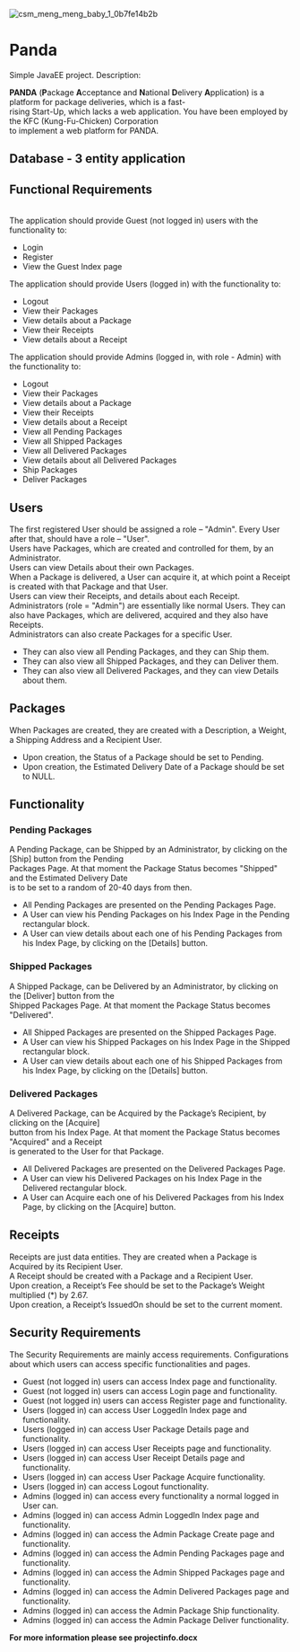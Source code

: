 ![csm_meng_meng_baby_1_0b7fe14b2b](https://user-images.githubusercontent.com/33524282/53733800-d024ea80-3e8a-11e9-8a25-7d27f72c5198.jpg)

# Panda
Simple JavaEE project. Description:

<b>PANDA</b> (<b>P</b>ackage <b>A</b>cceptance and <b>N</b>ational <b>D</b>elivery <b>A</b>pplication) is a platform for package deliveries, which is a fast-<br>
rising Start-Up, which lacks a web application. You have been employed by the KFC (Kung-Fu-Chicken) Corporation<br>
 to implement a web platform for PANDA. <br>
 
<h2>Database - 3 entity application</h2>
<h2>Functional Requirements</h2><br>
The application should provide Guest (not logged in) users with the functionality to:<br>
<ul>
<li>Login</li>
<li>Register</li>
<li>View the Guest Index page</li>
</ul>
The application should provide Users (logged in) with the functionality to:<br>
<ul>
<li>Logout</li>
<li>View their Packages</li>
<li>View details about a Package</li>
<li>View their Receipts</li>
<li>View details about a Receipt</li>
</ul>
The application should provide Admins (logged in, with role - Admin) with the functionality to:<br>
<ul>
<li>Logout</li>
<li>View their Packages</li>
<li>View details about a Package</li>
<li>View their Receipts</li>
<li>View details about a Receipt</li>
<li>View all Pending Packages</li>
<li>View all Shipped Packages</li>
<li>View all Delivered Packages</li>
<li>View details about all Delivered Packages</li>
<li>Ship Packages</li>
<li>Deliver Packages</li>
</ul>
<h2>Users</h2>
<p>The first registered User should be assigned a role – "Admin". Every User after that, should have a role – "User".<br>
Users have Packages, which are created and controlled for them, by an Administrator. <br>
Users can view Details about their own Packages. <br>
When a Package is delivered, a User can acquire it, at which point a Receipt is created with that Package and that User. <br>
Users can view their Receipts, and details about each Receipt.<br>
Administrators (role = "Admin") are essentially like normal Users. They can also have Packages, which are delivered, acquired and they also have Receipts.<br>
Administrators can also create Packages for a specific User. <br>
</p>
<ul>
<li>They can also view all Pending Packages, and they can Ship them.</li>
<li>They can also view all Shipped Packages, and they can Deliver them.</li>
<li>They can also view all Delivered Packages, and they can view Details about them.</li>
</ul>
<h2>Packages</h2>
<p>
When Packages are created, they are created with a Description, a Weight, a Shipping Address and a Recipient User. 
</p>
<ul>
<li>Upon creation, the Status of a Package should be set to Pending.</li>
<li>Upon creation, the Estimated Delivery Date of a Package should be set to NULL.</li>
</ul>

<h2>Functionality</h2>
<h3>Pending Packages</h3>
<p>
A Pending Package, can be Shipped by an Administrator, by clicking on the [Ship] button from the Pending <br>
Packages Page. At that moment the Package Status becomes "Shipped" and the Estimated Delivery Date<br>
 is to be set to a random of 20-40 days from then.
</p>
<ul>
<li>All Pending Packages are presented on the Pending Packages Page.</li>
<li>A User can view his Pending Packages on his Index Page in the Pending rectangular block.</li>
<li>A User can view details about each one of his Pending Packages from his Index Page, by clicking on the [Details] button.</li>
</ul>
<h3>Shipped Packages</h3>
<p>
A Shipped Package, can be Delivered by an Administrator, by clicking on the [Deliver] button from the<br>
 Shipped Packages Page. At that moment the Package Status becomes "Delivered".
</p>
<ul>
<li>All Shipped Packages are presented on the Shipped Packages Page.</li>
<li>A User can view his Shipped Packages on his Index Page in the Shipped rectangular block.</li>
<li>A User can view details about each one of his Shipped Packages from his Index Page, by clicking on the [Details] button.</li>
</ul>

<h3>Delivered Packages</h3>
<p>
A Delivered Package, can be Acquired by the Package’s Recipient, by clicking on the [Acquire]<br>
button from his Index Page. At that moment the Package Status becomes "Acquired" and a Receipt<br>
is generated to the User for that Package.
</p>
<ul>
<li>All Delivered Packages are presented on the Delivered Packages Page.</li>
<li>A User can view his Delivered Packages on his Index Page in the Delivered rectangular block.</li>
<li>A User can Acquire each one of his Delivered Packages from his Index Page, by clicking on the [Acquire] button.</li>
</ul>

<h2>Receipts</h2>
<p>Receipts are just data entities. They are created when a Package is Acquired by its Recipient User. <br>
A Receipt should be created with a Package and a Recipient User.<br>
Upon creation, a Receipt’s Fee should be set to the Package’s Weight multiplied (*) by 2.67.<br>
Upon creation, a Receipt’s IssuedOn should be set to the current moment.<br>
</p>

<h2>Security Requirements</h2>
<p>The Security Requirements are mainly access requirements. Configurations<br>
about which users can access specific functionalities and pages.
</p>
<ul>
<li>Guest (not logged in) users can access Index page and functionality.</li>
<li>Guest (not logged in) users can access Login page and functionality.</li>
<li>Guest (not logged in) users can access Register page and functionality.</li>
<li>Users (logged in) can access User LoggedIn Index page and functionality.</li>
<li>Users (logged in) can access User Package Details page and functionality.</li>
<li>Users (logged in) can access User Receipts page and functionality.</li>
<li>Users (logged in) can access User Receipt Details page and functionality.</li>
<li>Users (logged in) can access User Package Acquire functionality.</li>
<li>Users (logged in) can access Logout functionality.</li>
<li>Admins (logged in) can access every functionality a normal logged in User can.</li>
<li>Admins (logged in) can access Admin LoggedIn Index page and functionality.</li>
<li>Admins (logged in) can access the Admin Package Create page and functionality.</li>
<li>Admins (logged in) can access the Admin Pending Packages page and functionality.</li>
<li>Admins (logged in) can access the Admin Shipped Packages page and functionality.</li>
<li>Admins (logged in) can access the Admin Delivered Packages page and functionality.</li>
<li>Admins (logged in) can access the Admin Package Ship functionality.</li>
<li>Admins (logged in) can access the Admin Package Deliver functionality.</li>
</ul>
<p><b>For more information please see projectinfo.docx</b></p>
